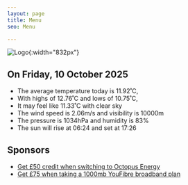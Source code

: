 ```yaml
---
layout: page
title: Menu
seo: Menu

---
```


![Logo](/images/logo.jpg){:width="832px"}

<!-- weather_marker starts -->
## On Friday, 10 October 2025

- The average temperature today is 11.92˚C,
- With highs of 12.76˚C and lows of 10.75˚C,
- It may feel like 11.33˚C with clear sky
- The wind speed is 2.06m/s and visibility is 10000m
- The pressure is 1034hPa and humidity is 83%
- The sun will rise at 06:24 and set at 17:26

<!-- weather_marker ends -->

## Sponsors

- [Get £50 credit when switching to Octopus Energy](https://bit.ly/3oD1nnS)
- [Get £75 when taking a 1000mb YouFibre broadband plan](https://aklam.io/91zWhU?)
